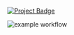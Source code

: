<a href="https://eclairit.com:3787/fs/home/emelin/github/tonasodji/eclair_demo/last_main/PROJECT.ecd" target="_blank" >![Project Badge](https://github.com/tonasodji/eclair_badge/blob/main/badge1.svg)</a>

![example workflow](https://github.com/tonasodji/eclair_demo/actions/workflows/github-CI.yml/badge.svg)

<!-- [START BADGES] -->
<!-- Please keep comment here to allow auto update -->

<!-- [END BADGES] -->


